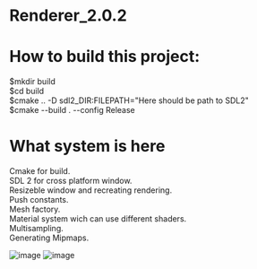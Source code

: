 # Renderer_2.0.2

# How to build this project:

$mkdir build<br />
$cd build<br />
$cmake .. -D sdl2_DIR:FILEPATH="Here should be path to SDL2"<br />
$cmake --build . --config Release<br />

# What system is here
Cmake for build.<br />
SDL 2 for cross platform window.<br />
Resizeble window and recreating rendering.<br />
Push constants.<br />
Mesh factory.<br />
Material system wich can use different shaders.<br />
Multisampling.<br />
Generating Mipmaps.<br />


![image](https://user-images.githubusercontent.com/39558743/189305020-24b85122-d322-4066-96c1-c6a6a8dab5dd.png)
![image](https://user-images.githubusercontent.com/39558743/189301087-f5fd6e0a-194e-43e4-8f8c-9c5fa4b2c7b5.png)


